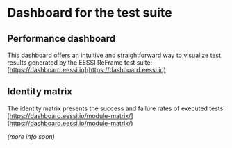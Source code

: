 # Dashboard for the test suite

## Performance dashboard
This dashboard offers an intuitive and straightforward way to visualize test results generated by the
EESSI ReFrame test suite: [https://dashboard.eessi.io](https://dashboard.eessi.io)

## Identity matrix
The identity matrix presents the success and failure rates of executed tests: [https://dashboard.eessi.io/module-matrix/](https://dashboard.eessi.io/module-matrix/)

*(more info soon)*
